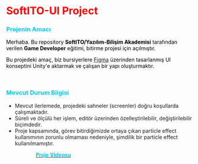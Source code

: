 <h1><span style="color: #ff0000;">SoftITO-UI Project</span></h1>
<h3><span style="color: #00ccff;">Projenin Amacı</span></h3>
<p><span style="color: #000000;">Merhaba. Bu repository <strong>SoftITO/Yazılım-Bilişim Akademisi</strong> tarafından verilen <strong>Game Developer</strong> eğitimi, bitirme projesi i&ccedil;in a&ccedil;ılmıştır.</span></p>
<p><span style="color: #000000;">Bu projedeki ama&ccedil;, biz bursiyerlere <a href="https://www.figma.com/file/E6nmtofFdbogoossf3EvEj/Unity-ui-%26-animations-test-pages?type=design&amp;node-id=1%3A2&amp;mode=design&amp;t=dlNxpMf4wJlxLrwo-1" target="_blank">Figma</a> &uuml;zerinden tasarlanmış UI konseptini Unity'e aktarmak ve &ccedil;alışan bir yapı oluşturmaktır.</span></p>
<p>&nbsp;</p>
<h3><span style="color: #00ccff;">Mevcut Durum Bilgisi</span></h3>
<ul style="list-style-type: disc;">
<li>Mevcut ilerlemede, projedeki sahneler (screenler) doğru koşullarda &ccedil;alışmaktadır.</li>
<li>S&uuml;reli ve &ouml;l&ccedil;&uuml;l&uuml; her işlem, edit&ouml;r &uuml;zerinden &ouml;zelleştirilebilir, değiştirilebilir bi&ccedil;imdedir.</li>
<li>Proje kapsamında, g&ouml;rev bitirdiğimizde ortaya &ccedil;ıkan particle effect kullanımının zorunlu olmaması nedeniyle, şimdilik bir particle effect kullanılmamıştır.&nbsp;</li>
</ul>
<p style="padding-left: 80px;"><a href="https://youtu.be/CveUbVWvxYw"><strong><span style="color: #00ccff;">Proje&nbsp;Videosu</span></strong></a></p>
